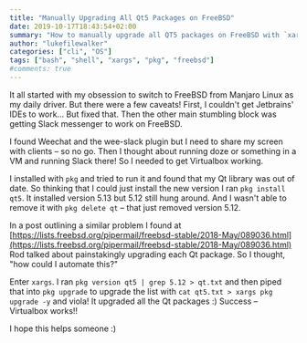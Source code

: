 ```yaml
---
title: "Manually Upgrading All Qt5 Packages on FreeBSD"
date: 2019-10-17T18:43:54+02:00
summary: "How to manually upgrade all QT5 packages on FreeBSD with `xargs`."
author: "lukefilewalker"
categories: ["cli", "OS"]
tags: ["bash", "shell", "xargs", "pkg", "freebsd"]
#comments: true
---
```


It all started with my obsession to switch to FreeBSD from Manjaro Linux as my daily driver. But there were a few caveats! First, I couldn't get Jetbrains' IDEs to work... But fixed that. Then the other main stumbling block was getting Slack messenger to work on FreeBSD.

I found Weechat and the wee-slack plugin but I need to share my screen with clients – so no go. Then I thought about running doze or something in a VM and running Slack there! So I needed to get Virtualbox working.

I installed with `pkg` and tried to run it and found that my Qt library was out of date. So thinking that I could just install the new version I ran `pkg install qt5`. It installed version 5.13 but 5.12 still hung around. And I wasn't able to remove it with `pkg delete qt` – that just removed version 5.12.

In a post outlining a similar problem I found at [https://lists.freebsd.org/pipermail/freebsd-stable/2018-May/089036.html](https://lists.freebsd.org/pipermail/freebsd-stable/2018-May/089036.html) Rod talked about painstakingly upgrading each Qt package. So I thought, "how could I automate this?"

Enter `xargs`. I ran `pkg version qt5 | grep 5.12 > qt.txt` and then piped that into `pkg upgrade` to upgrade the list with `cat qt5.txt > xargs pkg upgrade -y` and viola! It upgraded all the Qt packages :) Success – Virtualbox works!!

I hope this helps someone :)
